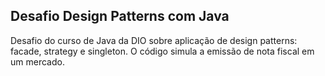 ## Desafio Design Patterns com Java

Desafio do curso de Java da DIO sobre aplicação de design patterns: facade, strategy e singleton. O código simula a emissão de nota fiscal em um mercado.
